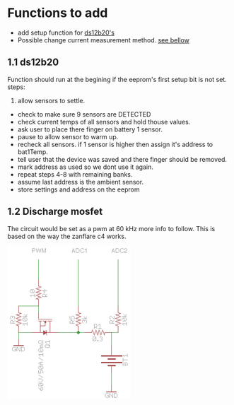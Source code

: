 # Functions to add

- add setup function for [ds12b20's](#11-ds12b20)
- Possible change current measurement method. [see bellow](#12-discharge-mosfet)





## 1.1 ds12b20

Function should run at the begining if the eeprom's first setup bit is not set.
steps:

1. allow sensors to settle.
* check to make sure 9 sensors are DETECTED
* check current temps of all sensors and hold thouse values.
* ask user to place there finger on battery 1 sensor.
* pause to allow sensor to warm up.
* recheck all sensors. if 1 sensor is higher then assign it's address to bat1Temp.
* tell user that the device was saved and there finger should be removed.
* mark address as used so we dont use it again.
* repeat steps 4-8 with remaining banks.
* assume last address is the ambient sensor.
* store settings and address on the eeprom



## 1.2 Discharge mosfet

The circuit would be set as a pwm at 60 kHz more info to follow.
This is based on the way the zanflare c4 works.

![dischage mosfet idea](images/discharge.png)
